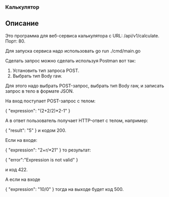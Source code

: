 ### Калькулятор
## Описание
Это программа для веб-сервиса калькулятора c URL: /api/v1/calculate.
Порт: 80.

Для запуска сервиса надо использовать go run ./cmd/main.go

Сделать запрос можно сделать используя Postman вот так:
1. Установить тип запроса POST.
2. Выбрать тип Body raw.

Для этого надо выбрать POST-запрос, выбрать тип Body raw, и записать запрос в тело в формате JSON.

На вход поступает POST-запрос с телом:

{
  "expression": "(2+2/2)*2-1"
}

А в ответ пользователь получает HTTP-ответ с телом, например:

{
  "result": "5"
}
 и кодом 200.

Если на входе:

{
 "expression": "2+r/*21"
} то результат:

{
 "error":"Expression is not valid"
}

и код 422.

А если на входе

{
 "expression": "10/0"
} 
тогда на выходе будет код 500.
